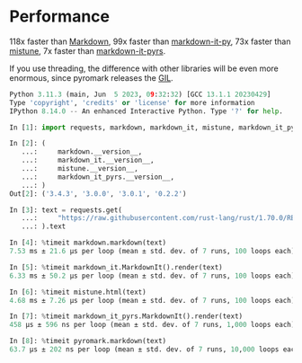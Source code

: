 # Performance

118x faster than [Markdown](https://pypi.org/project/Markdown/),
99x faster than [markdown-it-py](https://pypi.org/project/markdown-it-py/),
73x faster than [mistune](https://pypi.org/project/mistune/),
7x faster than [markdown-it-pyrs](https://pypi.org/project/markdown-it-pyrs/).

If you use threading, the difference with other libraries will be even more enormous, since pyromark releases the [GIL](https://docs.python.org/3/glossary.html#term-global-interpreter-lock).

```python
Python 3.11.3 (main, Jun  5 2023, 09:32:32) [GCC 13.1.1 20230429]
Type 'copyright', 'credits' or 'license' for more information
IPython 8.14.0 -- An enhanced Interactive Python. Type '?' for help.

In [1]: import requests, markdown, markdown_it, mistune, markdown_it_pyrs, pyromark

In [2]: (
   ...:     markdown.__version__,
   ...:     markdown_it.__version__,
   ...:     mistune.__version__,
   ...:     markdown_it_pyrs.__version__,
   ...: )
Out[2]: ('3.4.3', '3.0.0', '3.0.1', '0.2.2')

In [3]: text = requests.get(
   ...:     "https://raw.githubusercontent.com/rust-lang/rust/1.70.0/README.md"
   ...: ).text

In [4]: %timeit markdown.markdown(text)
7.53 ms ± 21.6 µs per loop (mean ± std. dev. of 7 runs, 100 loops each)

In [5]: %timeit markdown_it.MarkdownIt().render(text)
6.33 ms ± 50.2 µs per loop (mean ± std. dev. of 7 runs, 100 loops each)

In [6]: %timeit mistune.html(text)
4.68 ms ± 7.26 µs per loop (mean ± std. dev. of 7 runs, 100 loops each)

In [7]: %timeit markdown_it_pyrs.MarkdownIt().render(text)
458 µs ± 596 ns per loop (mean ± std. dev. of 7 runs, 1,000 loops each)

In [8]: %timeit pyromark.markdown(text)
63.7 µs ± 202 ns per loop (mean ± std. dev. of 7 runs, 10,000 loops each)
```
